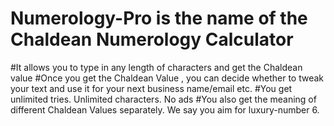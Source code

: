 # Numerology-Pro is the name of the Chaldean Numerology Calculator
#It allows you to type in any length of characters and get the Chaldean value
#Once you get the Chaldean Value , you can decide whether to tweak your text and use it for your next business name/email etc.
#You get unlimited tries. Unlimited characters. No ads
#You also get the meaning of different Chaldean Values separately. We say you aim for luxury-number 6.
